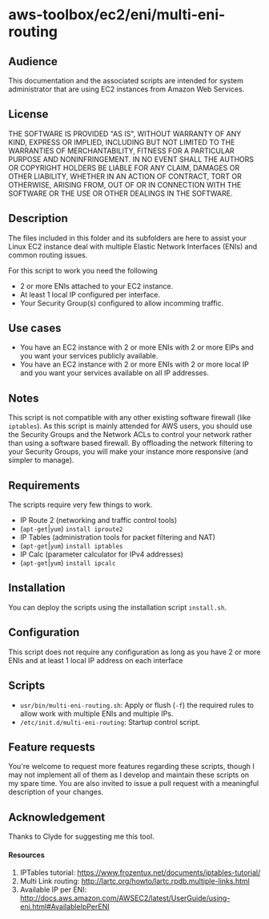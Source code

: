 aws-toolbox/ec2/eni/multi-eni-routing
=========

## Audience ##
This documentation and the associated scripts are intended for system administrator that are using EC2 instances from Amazon Web Services.

## License ##
THE SOFTWARE IS PROVIDED "AS IS", WITHOUT WARRANTY OF ANY KIND, EXPRESS OR
IMPLIED, INCLUDING BUT NOT LIMITED TO THE WARRANTIES OF MERCHANTABILITY,
FITNESS FOR A PARTICULAR PURPOSE AND NONINFRINGEMENT. IN NO EVENT SHALL THE
AUTHORS OR COPYRIGHT HOLDERS BE LIABLE FOR ANY CLAIM, DAMAGES OR OTHER
LIABILITY, WHETHER IN AN ACTION OF CONTRACT, TORT OR OTHERWISE, ARISING FROM,
OUT OF OR IN CONNECTION WITH THE SOFTWARE OR THE USE OR OTHER DEALINGS IN
THE SOFTWARE.

## Description ##
The files included in this folder and its subfolders are here to assist your Linux EC2 instance deal with multiple Elastic Network Interfaces (ENIs) and common routing issues.

For this script to work you need the following
* 2 or more ENIs attached to your EC2 instance.
* At least 1 local IP configured per interface.
* Your Security Group(s) configured to allow incomming traffic.

## Use cases ##

* You have an EC2 instance with 2 or more ENIs with 2 or more EIPs and you want your services publicly available.
* You have an EC2 instance with 2 or more ENIs with 2 or more local IP and you want your services available on all IP addresses.

## Notes ##
This script is not compatible with any other existing software firewall (like `iptables`). As this script is mainly attended for AWS users, you should use the Security Groups and the Network ACLs to control your network rather than using a software based firewall. By offloading the network filtering to your Security Groups, you will make your instance more responsive (and simpler to manage).

## Requirements ##
The scripts require very few things to work.
* IP Route 2 (networking and traffic control tools)
 * (`apt-get`|`yum`) `install iproute2`
* IP Tables (administration tools for packet filtering and NAT)
 * (`apt-get`|`yum`) `install iptables`
* IP Calc (parameter calculator for IPv4 addresses)
 * (`apt-get`|`yum`) `install ipcalc`

## Installation ##
You can deploy the scripts using the installation script `install.sh`. 

## Configuration ##
This script does not require any configuration as long as you have 2 or more ENIs and at least 1 local IP address on each interface

## Scripts ##
- `usr/bin/multi-eni-routing.sh`: Apply or flush (`-f`) the required rules to allow work with multiple ENIs and multiple IPs.
- `/etc/init.d/multi-eni-routing`: Startup control script.

## Feature requests ##
You're welcome to request more features regarding these scripts, though I may not implement all of them as I develop and maintain these scripts on my spare time. You are also invited to issue a pull request with a meaningful description of your changes.

## Acknowledgement ##
Thanks to Clyde for suggesting me this tool.

#### Resources ####
1. IPTables tutorial: https://www.frozentux.net/documents/iptables-tutorial/
2. Multi Link routing: http://lartc.org/howto/lartc.rpdb.multiple-links.html
3. Available IP per ENI: http://docs.aws.amazon.com/AWSEC2/latest/UserGuide/using-eni.html#AvailableIpPerENI
